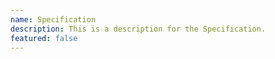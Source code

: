 ```yaml
---
name: Specification
description: This is a description for the Specification.
featured: false
---
```


